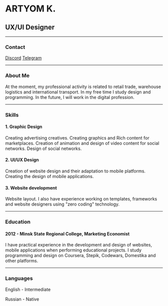 # ARTYOM K.
## UX/UI Designer

***

### Contact
[Discord](https://discordapp.com/users/1083479219415298068/) [Telegram](https://t.me/mark_artyom/)

***

### About Me
At the moment, my professional activity is related to retail trade, warehouse logistics and international transport. In my free time I study design and programming. In the future, I will work in the digital profession.

***

### Skills
#### 1. Graphic Design
Creating advertising creatives. Creating graphics and Rich content for marketplaces. Creation of animation and design of video content for social networks. Design of social networks.
#### 2. UI/UX Design
Creation of website design and their adaptation to mobile platforms. Creating the design of mobile applications.
#### 3. Website development
Website layout. I also have experience working on templates, frameworks and website designers using "zero coding" technology.

***

### Education
#### 2012 - Minsk State Regional College, Marketing Economist
I have practical experience in the development and design of websites, mobile applications when performing educational projects.  I study programming and design on Coursera, Stepik, Codewars, Domestika and other platforms.

***

### Languages
English - Intermediate

Russian - Native
